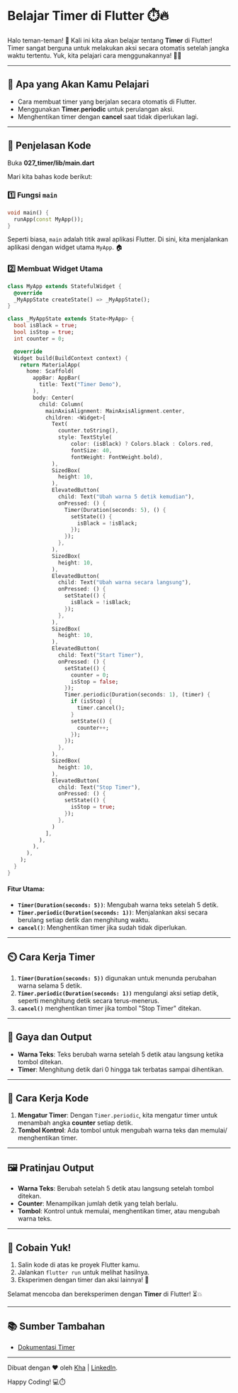 # Belajar Timer di Flutter ⏱️🔥

Halo teman-teman! 👋 Kali ini kita akan belajar tentang **Timer** di Flutter! Timer sangat berguna untuk melakukan aksi secara otomatis setelah jangka waktu tertentu. Yuk, kita pelajari cara menggunakannya! 🚀✨

---

## 🎯 Apa yang Akan Kamu Pelajari
- Cara membuat timer yang berjalan secara otomatis di Flutter.
- Menggunakan **Timer.periodic** untuk perulangan aksi.
- Menghentikan timer dengan **cancel** saat tidak diperlukan lagi.

---

## 📝 Penjelasan Kode

Buka **027_timer/lib/main.dart**

Mari kita bahas kode berikut:

### 1️⃣ Fungsi `main`
```dart
void main() {
  runApp(const MyApp());
}
```
Seperti biasa, `main` adalah titik awal aplikasi Flutter. Di sini, kita menjalankan aplikasi dengan widget utama `MyApp`. 🏠

### 2️⃣ Membuat Widget Utama
```dart
class MyApp extends StatefulWidget {
  @override
  _MyAppState createState() => _MyAppState();
}

class _MyAppState extends State<MyApp> {
  bool isBlack = true;
  bool isStop = true;
  int counter = 0;

  @override
  Widget build(BuildContext context) {
    return MaterialApp(
      home: Scaffold(
        appBar: AppBar(
          title: Text("Timer Demo"),
        ),
        body: Center(
          child: Column(
            mainAxisAlignment: MainAxisAlignment.center,
            children: <Widget>[
              Text(
                counter.toString(),
                style: TextStyle(
                    color: (isBlack) ? Colors.black : Colors.red,
                    fontSize: 40,
                    fontWeight: FontWeight.bold),
              ),
              SizedBox(
                height: 10,
              ),
              ElevatedButton(
                child: Text("Ubah warna 5 detik kemudian"),
                onPressed: () {
                  Timer(Duration(seconds: 5), () {
                    setState(() {
                      isBlack = !isBlack;
                    });
                  });
                },
              ),
              SizedBox(
                height: 10,
              ),
              ElevatedButton(
                child: Text("Ubah warna secara langsung"),
                onPressed: () {
                  setState(() {
                    isBlack = !isBlack;
                  });
                },
              ),
              SizedBox(
                height: 10,
              ),
              ElevatedButton(
                child: Text("Start Timer"),
                onPressed: () {
                  setState(() {
                    counter = 0;
                    isStop = false;
                  });
                  Timer.periodic(Duration(seconds: 1), (timer) {
                    if (isStop) {
                      timer.cancel();
                    }
                    setState(() {
                      counter++;
                    });
                  });
                },
              ),
              SizedBox(
                height: 10,
              ),
              ElevatedButton(
                child: Text("Stop Timer"),
                onPressed: () {
                  setState(() {
                    isStop = true;
                  });
                },
              )
            ],
          ),
        ),
      ),
    );
  }
}
```

#### Fitur Utama:
- **`Timer(Duration(seconds: 5))`**: Mengubah warna teks setelah 5 detik.
- **`Timer.periodic(Duration(seconds: 1))`**: Menjalankan aksi secara berulang setiap detik dan menghitung waktu.
- **`cancel()`**: Menghentikan timer jika sudah tidak diperlukan.

---

## ⏲️ Cara Kerja Timer

1. **`Timer(Duration(seconds: 5))`** digunakan untuk menunda perubahan warna selama 5 detik.
2. **`Timer.periodic(Duration(seconds: 1))`** mengulangi aksi setiap detik, seperti menghitung detik secara terus-menerus.
3. **`cancel()`** menghentikan timer jika tombol "Stop Timer" ditekan.

---

## 🎨 Gaya dan Output

- **Warna Teks**: Teks berubah warna setelah 5 detik atau langsung ketika tombol ditekan.
- **Timer**: Menghitung detik dari 0 hingga tak terbatas sampai dihentikan.

---

## 🚀 Cara Kerja Kode
1. **Mengatur Timer**: Dengan `Timer.periodic`, kita mengatur timer untuk menambah angka **counter** setiap detik.
2. **Tombol Kontrol**: Ada tombol untuk mengubah warna teks dan memulai/ menghentikan timer.

---

## 🖼️ Pratinjau Output
- **Warna Teks**: Berubah setelah 5 detik atau langsung setelah tombol ditekan.
- **Counter**: Menampilkan jumlah detik yang telah berlalu.
- **Tombol**: Kontrol untuk memulai, menghentikan timer, atau mengubah warna teks.

---

## 🎉 Cobain Yuk!
1. Salin kode di atas ke proyek Flutter kamu.
2. Jalankan `flutter run` untuk melihat hasilnya.
3. Eksperimen dengan timer dan aksi lainnya! 🚀

Selamat mencoba dan bereksperimen dengan **Timer** di Flutter! ⏳💥

---

## 📚 Sumber Tambahan
- [Dokumentasi Timer](https://api.dart.dev/stable/2.17.6/dart-async/Timer-class.html)

---

Dibuat dengan ❤️ oleh [Kha](https://www.instagram.com/khalilaah.15/) | [LinkedIn](https://www.linkedin.com/in/khalilullah-nuraini-20246223b/).

Happy Coding! 💻⏱️
